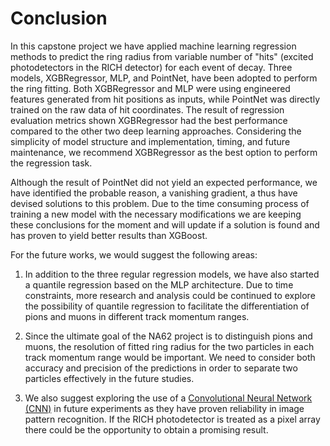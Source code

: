 # Conclusion

In this capstone project we have applied machine learning regression methods to predict the ring radius from variable number of "hits" (excited photodetectors in the RICH detector) for each event of decay. Three models, XGBRegressor, MLP, and PointNet, have been adopted to perform the ring fitting. Both XGBRegressor and MLP were using engineered features generated from hit positions as inputs, while PointNet was directly trained on the raw data of hit coordinates. The result of regression evaluation metrics shown XGBRegressor had the best performance compared to the other two deep learning approaches. Considering the simplicity of model structure and implementation, timing, and future maintenance, we recommend XGBRegressor as the best option to perform the regression task.

Although the result of PointNet did not yield an expected performance, we have identified the probable reason, a vanishing gradient, a thus have devised solutions to this problem. Due to the time consuming process of training a new model with the necessary modifications we are keeping these conclusions for the moment and will update if a solution is found and has proven to yield better results than XGBoost.

For the future works, we would suggest the following areas:

1.  In addition to the three regular regression models, we have also started a quantile regression based on the MLP architecture. Due to time constraints, more research and analysis could be continued to explore the possibility of quantile regression to facilitate the differentiation of pions and muons in different track momentum ranges.

2.  Since the ultimate goal of the NA62 project is to distinguish pions and muons, the resolution of fitted ring radius for the two particles in each track momentum range would be important. We need to consider both accuracy and precision of the predictions in order to separate two particles effectively in the future studies.

3.  We also suggest exploring the use of a [Convolutional Neural Network (CNN)](https://www.ibm.com/topics/convolutional-neural-networks) in future experiments as they have proven reliability in image pattern recognition. If the RICH photodetector is treated as a pixel array there could be the opportunity to obtain a promising result.
